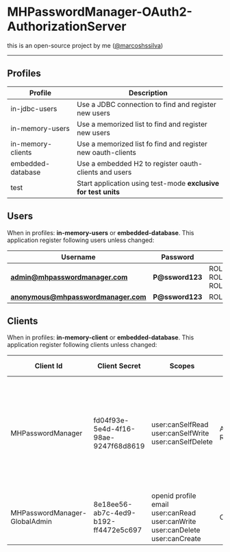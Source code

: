 # MHPasswordManager-OAuth2-AuthorizationServer
this is an open-source project by me ([@marcoshssilva](https://github.com/marcoshssilva))

---

## Profiles

| Profile           | Description                                                    |
|-------------------|----------------------------------------------------------------|
| in-jdbc-users     | Use a JDBC connection to find and register new users           |
| in-memory-users   | Use a memorized list to find and register new users            |
| in-memory-clients | Use a memorized list fo find and register new oauth-clients    |
| embedded-database | Use a embedded H2 to register oauth-clients and users          |
| test              | Start application using test-mode **exclusive for test units** |

## Users

When in profiles: **in-memory-users** or **embedded-database**.
This application register following users unless changed:

| Username                             | Password          | Roles                               |
|--------------------------------------|-------------------|-------------------------------------|
| **admin@mhpasswordmanager.com**      | **P@ssword123**   | ROLE_USER, ROLE_ADMIN, ROLE_MASTER  |
| **anonymous@mhpasswordmanager.com**  | **P@ssword123**   | ROLE_USER                           |

## Clients

When in profiles: **in-memory-client** or **embedded-database**.
This application register following clients unless changed:

| Client Id                     | Client Secret                        | Scopes                                                                        | Authorization Grant_Types        | TokenSettings                                                                                     | ClientSettings                                             | Redirect URIs                                                                                                                                                                                                                                                                                                                                                        |
|-------------------------------|--------------------------------------|-------------------------------------------------------------------------------|----------------------------------|---------------------------------------------------------------------------------------------------|------------------------------------------------------------|----------------------------------------------------------------------------------------------------------------------------------------------------------------------------------------------------------------------------------------------------------------------------------------------------------------------------------------------------------------------|
| MHPasswordManager             | fd04f93e-5e4d-4f16-98ae-9247f68d8619 | user:canSelfRead user:canSelfWrite user:canSelfDelete                         | AUTHORIZATION_CODE REFRESH_TOKEN | ACCESS_TOKEN_TIME_TO_LIVE=15Minutes REUSE_REFRESH_TOKENS=False REFRESH_TOKEN_TIME_TO_LIVE=24Hours | REQUIRE_AUTHORIZATION_CONSENT=True REQUIRE_PROOF_KEY=False | https://oidcdebugger.com/debug  https://oauth.pstmn.io/v1/callback  http://127.0.0.1:8100/authorize  http://127.0.0.1:12050/users/swagger-ui/redirect  http://127.0.0.1:12050/passwords/swagger-ui/redirect  http://127.0.0.1:12050/emails/swagger-ui/redirect  http://127.0.0.1:12050/documents/swagger-ui/redirect  http://127.0.0.1:12050/log/swagger-ui/redirect |
| MHPasswordManager-GlobalAdmin | 8e18ee56-ab7c-4ed9-b192-ff4472e5c697 | openid profile email user:canRead user:canWrite user:canDelete user:canCreate | CLIENT_CREDENTIALS               | ACCESS_TOKEN_TIME_TO_LIVE=3Minutes                                                                | none                                                       |
